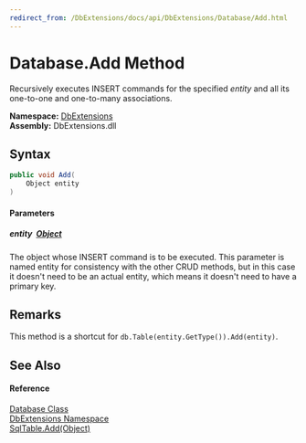 ```yaml
---
redirect_from: /DbExtensions/docs/api/DbExtensions/Database/Add.html
---
```


Database.Add Method
===================
Recursively executes INSERT commands for the specified *entity* and all its one-to-one and one-to-many associations.
  
**Namespace:** [DbExtensions][1]  
**Assembly:** DbExtensions.dll

Syntax
------

```csharp
public void Add(
	Object entity
)
```

#### Parameters

##### *entity*  [Object][2]
The object whose INSERT command is to be executed. This parameter is named entity for consistency with the other CRUD methods, but in this case it doesn't need to be an actual entity, which means it doesn't need to have a primary key.


Remarks
-------
This method is a shortcut for `db.Table(entity.GetType()).Add(entity)`.

See Also
--------

#### Reference
[Database Class][3]  
[DbExtensions Namespace][1]  
[SqlTable.Add(Object)][4]  

[1]: ../README.md
[2]: https://learn.microsoft.com/dotnet/api/system.object
[3]: README.md
[4]: ../SqlTable/Add.md
